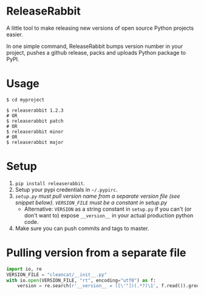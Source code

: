 # ReleaseRabbit

A little tool to make releasing new versions of open source Python projects easier.

In one simple command, ReleaseRabbit bumps version number in your project, pushes a github release, packs and uploads Python package to PyPI.

# Usage

```shell
$ cd myproject

$ releaserabbit 1.2.3
# OR
$ releaserabbit patch
# OR
$ releaserabbit minor
# OR
$ releaserabbit major
```

# Setup

1. `pip install releaserabbit`.
1. Setup your pypi credentials in `~/.pypirc`.
1. *`setup.py` must pull version name from a separate version file (see snippet below). `VERSION_FILE` must be a constant in setup.py*
    - Alternative: `VERSION` as a string constant in `setup.py` if you can't (or don't want to) expose `__version__` in your actual production python code.
1. Make sure you can push commits and tags to master.

# Pulling version from a separate file

```python
import io, re
VERSION_FILE = "cleancat/__init__.py"
with io.open(VERSION_FILE, "rt", encoding="utf8") as f:
    version = re.search(r'__version__ = ([\'"])(.*?)\1', f.read()).group(2)
```
